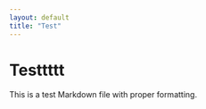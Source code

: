 ```yaml
---
layout: default
title: "Test"
---
```


# Testtttt

This is a test Markdown file with proper formatting.
